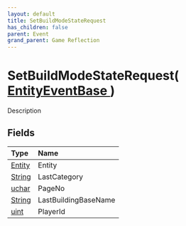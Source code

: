 ```yaml
---
layout: default
title: SetBuildModeStateRequest
has_children: false
parent: Event
grand_parent: Game Reflection
---
```

# SetBuildModeStateRequest( [ EntityEventBase ](/riftbreaker-wiki/docs/game-reflection/events/entity_event_base/) )
Description 

## Fields

| Type | Name |
|:----------|:--------------|
| [Entity](/riftbreaker-wiki/docs/game-reflection/classes/entity/) | Entity |
| [String](/riftbreaker-wiki/docs/game-reflection/components/string/) | LastCategory |
| [uchar](/riftbreaker-wiki/docs/game-reflection/enums/uchar/) | PageNo |
| [String](/riftbreaker-wiki/docs/game-reflection/components/string/) | LastBuildingBaseName |
| [uint](/riftbreaker-wiki/docs/game-reflection/components/uint/) | PlayerId |

